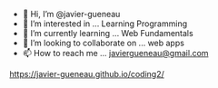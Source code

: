 - 👋 Hi, I’m @javier-gueneau
- 👀 I’m interested in ... Learning Programming
- 🌱 I’m currently learning ... Web Fundamentals
- 💞️ I’m looking to collaborate on ... web apps
- 📫 How to reach me ... javiergueneau@gmail.com


https://javier-gueneau.github.io/coding2/

<!---
javier-gueneau/javier-gueneau is a ✨ special ✨ repository because its `README.md` (this file) appears on your GitHub profile.
You can click the Preview link to take a look at your changes.


https://javier-gueneau.github.io/javier-gueneau/
--->
